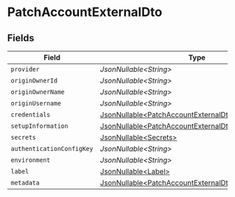 # PatchAccountExternalDto


## Fields

| Field                                                                                                                        | Type                                                                                                                         | Required                                                                                                                     | Description                                                                                                                  |
| ---------------------------------------------------------------------------------------------------------------------------- | ---------------------------------------------------------------------------------------------------------------------------- | ---------------------------------------------------------------------------------------------------------------------------- | ---------------------------------------------------------------------------------------------------------------------------- |
| `provider`                                                                                                                   | *JsonNullable\<String>*                                                                                                      | :heavy_minus_sign:                                                                                                           | N/A                                                                                                                          |
| `originOwnerId`                                                                                                              | *JsonNullable\<String>*                                                                                                      | :heavy_minus_sign:                                                                                                           | N/A                                                                                                                          |
| `originOwnerName`                                                                                                            | *JsonNullable\<String>*                                                                                                      | :heavy_minus_sign:                                                                                                           | N/A                                                                                                                          |
| `originUsername`                                                                                                             | *JsonNullable\<String>*                                                                                                      | :heavy_minus_sign:                                                                                                           | N/A                                                                                                                          |
| `credentials`                                                                                                                | [JsonNullable\<PatchAccountExternalDtoCredentials>](../../models/components/PatchAccountExternalDtoCredentials.md)           | :heavy_minus_sign:                                                                                                           | N/A                                                                                                                          |
| `setupInformation`                                                                                                           | [JsonNullable\<PatchAccountExternalDtoSetupInformation>](../../models/components/PatchAccountExternalDtoSetupInformation.md) | :heavy_minus_sign:                                                                                                           | N/A                                                                                                                          |
| `secrets`                                                                                                                    | [JsonNullable\<Secrets>](../../models/components/Secrets.md)                                                                 | :heavy_minus_sign:                                                                                                           | N/A                                                                                                                          |
| `authenticationConfigKey`                                                                                                    | *JsonNullable\<String>*                                                                                                      | :heavy_minus_sign:                                                                                                           | N/A                                                                                                                          |
| `environment`                                                                                                                | *JsonNullable\<String>*                                                                                                      | :heavy_minus_sign:                                                                                                           | N/A                                                                                                                          |
| `label`                                                                                                                      | [JsonNullable\<Label>](../../models/components/Label.md)                                                                     | :heavy_minus_sign:                                                                                                           | N/A                                                                                                                          |
| `metadata`                                                                                                                   | [JsonNullable\<PatchAccountExternalDtoMetadata>](../../models/components/PatchAccountExternalDtoMetadata.md)                 | :heavy_minus_sign:                                                                                                           | N/A                                                                                                                          |